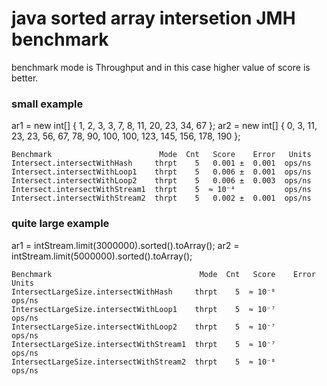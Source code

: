 # java sorted array intersetion JMH benchmark

benchmark mode is Throughput and in this case higher value of score is better.

### small example
ar1 = new int[] { 1, 2, 3, 3, 7, 8, 11, 20, 23, 34, 67 };
ar2 = new int[] { 0, 3, 11, 23, 23, 56, 67, 78, 90, 100, 100, 123, 145, 156, 178, 190 };

```
Benchmark                        Mode  Cnt   Score    Error   Units
Intersect.intersectWithHash     thrpt    5   0.001 ±  0.001  ops/ns
Intersect.intersectWithLoop1    thrpt    5   0.006 ±  0.001  ops/ns
Intersect.intersectWithLoop2    thrpt    5   0.006 ±  0.003  ops/ns
Intersect.intersectWithStream1  thrpt    5  ≈ 10⁻⁴           ops/ns
Intersect.intersectWithStream2  thrpt    5   0.002 ±  0.001  ops/ns
```

### quite large example
ar1 = intStream.limit(3000000).sorted().toArray();
ar2 = intStream.limit(5000000).sorted().toArray();

```
Benchmark                                 Mode  Cnt   Score    Error   Units
IntersectLargeSize.intersectWithHash     thrpt    5  ≈ 10⁻⁸           ops/ns
IntersectLargeSize.intersectWithLoop1    thrpt    5  ≈ 10⁻⁷           ops/ns
IntersectLargeSize.intersectWithLoop2    thrpt    5  ≈ 10⁻⁷           ops/ns
IntersectLargeSize.intersectWithStream1  thrpt    5  ≈ 10⁻⁷           ops/ns
IntersectLargeSize.intersectWithStream2  thrpt    5  ≈ 10⁻⁸           ops/ns
```